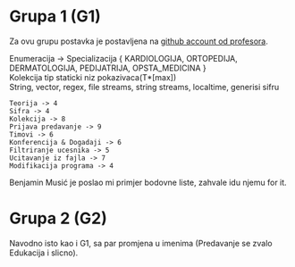 # Grupa 1 (G1) 

Za ovu grupu postavka je postavljena na [github account od profesora](https://github.com/denis-music/cpp-programming-exams/blob/master/PRII_10072025_G1.pdf).

Enumeracija -> Specializacija { KARDIOLOGIJA, ORTOPEDIJA, DERMATOLOGIJA, PEDIJATRIJA, OPSTA_MEDICINA }<br>
Kolekcija tip staticki niz pokazivaca(T*[max])<br>
String, vector, regex, file streams, string streams, localtime, generisi sifru<br>

```
Teorija -> 4
Sifra -> 4
Kolekcija -> 8
Prijava predavanje -> 9
Timovi -> 6
Konferencija & Dogadaji -> 6
Filtriranje ucesnika -> 5
Ucitavanje iz fajla -> 7
Modifikacija programa -> 4
```

Benjamin Musić je poslao mi primjer bodovne liste, zahvale idu njemu for it.

# Grupa 2 (G2) 

Navodno isto kao i G1, sa par promjena u imenima (Predavanje se zvalo Edukacija i slicno).